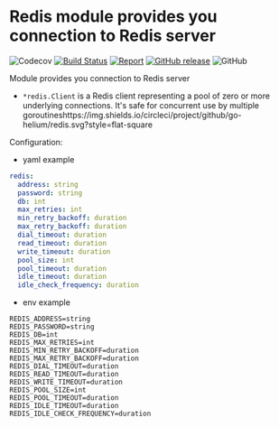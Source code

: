 # Redis module provides you connection to Redis server

![Codecov](https://img.shields.io/codecov/c/github/go-helium/redis.svg?style=flat-square)
[![Build Status](https://travis-ci.com/go-helium/redis.svg?branch=master)](https://travis-ci.com/go-helium/redis)
[![Report](https://goreportcard.com/badge/github.com/go-helium/redis)](https://goreportcard.com/report/github.com/go-helium/redis)
[![GitHub release](https://img.shields.io/github/release/go-helium/redis.svg)](https://github.com/go-helium/redis)
![GitHub](https://img.shields.io/github/license/go-helium/redis.svg?style=popout)

Module provides you connection to Redis server
- `*redis.Client` is a Redis client representing a pool of zero or more underlying connections. It's safe for concurrent use by multiple goroutineshttps://img.shields.io/circleci/project/github/go-helium/redis.svg?style=flat-square

Configuration:
- yaml example
```yaml
redis:
  address: string
  password: string
  db: int
  max_retries: int
  min_retry_backoff: duration
  max_retry_backoff: duration
  dial_timeout: duration
  read_timeout: duration
  write_timeout: duration
  pool_size: int
  pool_timeout: duration
  idle_timeout: duration
  idle_check_frequency: duration
```
- env example
```
REDIS_ADDRESS=string
REDIS_PASSWORD=string
REDIS_DB=int
REDIS_MAX_RETRIES=int
REDIS_MIN_RETRY_BACKOFF=duration
REDIS_MAX_RETRY_BACKOFF=duration
REDIS_DIAL_TIMEOUT=duration
REDIS_READ_TIMEOUT=duration
REDIS_WRITE_TIMEOUT=duration
REDIS_POOL_SIZE=int
REDIS_POOL_TIMEOUT=duration
REDIS_IDLE_TIMEOUT=duration
REDIS_IDLE_CHECK_FREQUENCY=duration
```
